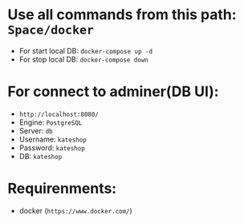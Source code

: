 # Use all commands from this path: `Space/docker`
- For start local DB:
`docker-compose up -d`
- For stop local DB:
`docker-compose down`

# For connect to adminer(DB UI):
- `http://localhost:8080/`
- Engine: `PostgreSQL`
- Server: `db`
- Username: `kateshop`
- Password: `kateshop`
- DB: `kateshop`

# Requirenments:
- docker (`https://www.docker.com/`)
